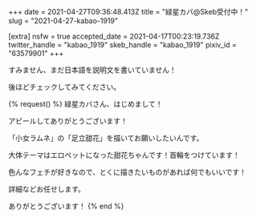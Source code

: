 +++
date = 2021-04-27T09:36:48.413Z
title = "緑星カバ@Skeb受付中！"
slug = "2021-04-27-kabao-1919"

[extra]
nsfw = true
accepted_date = 2021-04-17T00:23:19.736Z
twitter_handle = "kabao_1919"
skeb_handle = "kabao_1919"
pixiv_id = "63579901"
+++

すみません、まだ日本語を説明文を書いていません！

後ほどチェックしてみてください。

{% request() %}
緑星カバさん、はじめまして！

アピールしてありがとうございます！

「小女ラムネ」の「足立甜花」を描いてお願いしたいんです。

大体テーマはエロペットになった甜花ちゃんです！首輪をつけています！

色んなフェチが好きなので、とくに描きたいものがあれば何でもいいです！

詳細などお任せします。

ありがとうございます！
{% end %}
